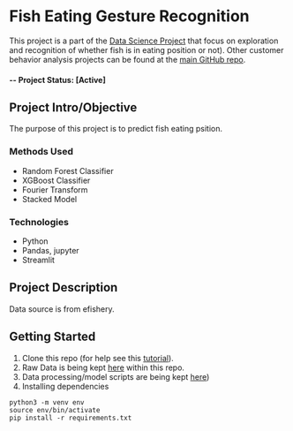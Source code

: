 # Fish Eating Gesture Recognition
This project is a part of the [Data Science Project](https://medium.com/) that focus on exploration and recognition of whether fish is in eating position or not).  Other customer behavior analysis projects can be found at the [main GitHub repo](https://github.com/Octopus-Indonesia/customer-behavior).

#### -- Project Status: [Active]

## Project Intro/Objective
The purpose of this project is to predict fish eating psition. 

### Methods Used
* Random Forest Classifier
* XGBoost Classifier
* Fourier Transform
* Stacked Model

### Technologies
* Python
* Pandas, jupyter
* Streamlit


## Project Description
Data source is from efishery.


## Getting Started

1. Clone this repo (for help see this [tutorial](https://help.github.com/articles/cloning-a-repository/)).
2. Raw Data is being kept [here]([https://github.com/cindyangelira/fish_eating_gesture_recognition]) within this repo.
3. Data processing/model scripts are being kept [here]([https://github.com/cindyangelira/fish_eating_gesture_recognition/tree/master/src]))
4. Installing dependencies
```pip install virtualenv
python3 -m venv env
source env/bin/activate
pip install -r requirements.txt

